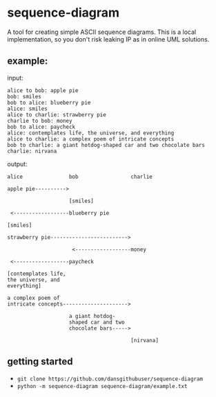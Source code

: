 # sequence-diagram
A tool for creating simple ASCII sequence diagrams. 
This is a local implementation, so you don't risk leaking IP as in online UML solutions.

## example:
input:
```
alice to bob: apple pie
bob: smiles
bob to alice: blueberry pie
alice: smiles
alice to charlie: strawberry pie
charlie to bob: money
bob to alice: paycheck
alice: contemplates life, the universe, and everything
alice to charlie: a complex poem of intricate concepts
bob to charlie: a giant hotdog-shaped car and two chocolate bars
charlie: nirvana
```

output:
```
alice               bob                 charlie

apple pie---------->

                    [smiles]

 <------------------blueberry pie

[smiles]

strawberry pie------------------------->

                     <------------------money

 <------------------paycheck

[contemplates life,
the universe, and
everything]

a complex poem of
intricate concepts--------------------->

                    a giant hotdog-
                    shaped car and two
                    chocolate bars----->

                                        [nirvana]
```

## getting started
- `git clone https://github.com/dansgithubuser/sequence-diagram`
- `python -m sequence-diagram sequence-diagram/example.txt`
